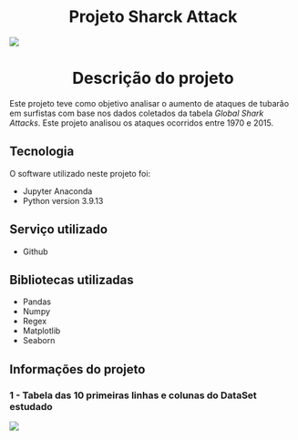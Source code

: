 # <h1 align="center"> Projeto Sharck Attack </h1>


<img src="https://user-images.githubusercontent.com/119675645/221066262-4c4ad41c-7c6b-4f05-a116-c906ae504042.jpg" >


## <h1 align="center"> Descrição do projeto </h1>

Este projeto teve como objetivo analisar o aumento de ataques de tubarão em surfistas com base nos dados coletados da tabela *Global Shark Attacks*. Este projeto analisou os ataques ocorridos entre 1970 e 2015.


## Tecnologia

O software utilizado neste projeto foi:

* Jupyter Anaconda
* Python version  3.9.13

## Serviço utilizado

* Github


## Bibliotecas utilizadas

* Pandas
* Numpy
* Regex
* Matplotlib
* Seaborn

## Informações do projeto

### 1 - Tabela das 10 primeiras linhas e colunas do DataSet estudado

<img src="https://user-images.githubusercontent.com/119675645/221202169-f747ea84-1f7b-4de4-b7b3-d7f696c4afa9.jpg" >


